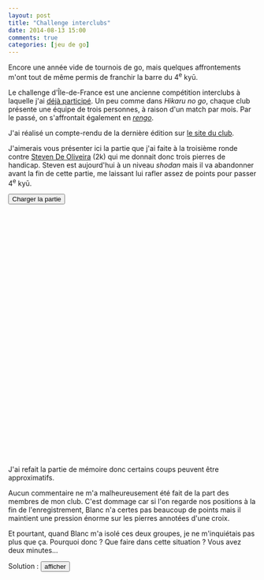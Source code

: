```yaml
---
layout: post
title: "Challenge interclubs"
date: 2014-08-13 15:00
comments: true
categories: [jeu de go]
---
```

Encore une année vide de tournois de go, mais quelques affrontements m'ont tout de même permis de franchir la barre du 4<sup>e</sup> kyū.
<!--more-->

Le challenge d'Île-de-France est une ancienne compétition interclubs à laquelle j'ai [déjà participé](http://ffg.jeudego.org/php/affichePersonne.php?id=6309).
Un peu comme dans _Hikaru no go_, chaque club présente une équipe de trois personnes, à raison d'un match par mois.
Par le passé, on s'affrontait également en _[rengo](http://senseis.xmp.net/?PairGo)_.

J'ai réalisé un compte-rendu de la dernière édition sur [le site du club](http://boulogne.jeudego.org/?p=459).

J'aimerais vous présenter ici la partie que j'ai faite à la troisième ronde contre
[Steven De Oliveira](http://ffg.jeudego.org/php/affichePersonne.php?id=10071) (2k) qui me donnait donc trois pierres de handicap.
Steven est aujourd'hui à un niveau _shodan_ mais il va abandonner avant la fin de cette partie, me laissant lui rafler assez de points pour passer 4<sup>e</sup> kyū.

<div id="glift"></div>

<button id="tlButton">Charger la partie</button>
<div id="glift_display1" style="height:500px; width:100%; position:relative;"></div>

<script type="text/javascript">
  (function($) {
    $('#tlButton').click(loadGlift);
    function loadGlift() {
      $.ajax({url: "{{ root_url }}/javascripts/custom/glift.min.js", dataType: "script", success: initGlift});
      $('#tlButton').hide();
    }
  })(jQuery)

  function initGlift() {
    gliftWidget = glift.create({
      sgf: {sgfString: '(;GM[1]FF[4]AP[Drago:4.21]SZ[19]CA[UTF-8]AB[pd][dd][dp]PW[Steven De Oliveira]PB[Johan Bonneau]WR[2k]WT[91sm]BR[5k]BT[92bo]TM[3600]DT[21-01-2014]RE[B+R]GN[1]EV[Challenge IDF 2013]RO[3]PC[Boulogne-Billancourt];W[qo];B[pp];W[po];B[op];W[qp];B[qq];W[rq];B[oo];W[pm];B[jp];W[cf];B[ch];W[dn];B[dl];W[fn];B[fp];W[fl];B[eh];W[im];B[ce];W[nc];B[qf];W[pb];B[qc];W[kc];B[gc];W[cc];B[be];W[ec];B[dc];W[db];B[ed];W[bb];B[fc];W[gh];B[ac];W[ab];B[ca];W[ba];B[ej];W[gj];B[qi];W[lp];B[kn];W[mn];B[kl];W[ml];B[on];W[ql];B[mo];W[lo];B[ln];W[jq];B[iq];W[ip];B[kq];W[jo];B[jr];W[ko];B[mm];W[cq];B[cp];W[dr];B[bq];W[br];B[dq];W[cr];B[bp];W[fq];B[eq];W[gp];B[gq];W[hq];B[fr];W[hr];B[mr];W[mp];B[nn];W[nq];B[nr];W[oq];B[or];W[pr];B[pq];W[qr];B[os];W[ms];B[lq];W[ks];B[kp];W[io];B[ir];W[gs];B[fs];W[nl];B[kj];W[jk];B[kk];W[ph];B[qh];W[pf];B[pi];W[qe];B[pe];W[qg];B[rf];W[rg];B[re];W[oh];B[of];W[pg];B[nj];W[mh];B[pk];W[ok];B[ni];W[nh];B[qk];W[oj];B[oi];W[pl];B[me];W[kh];B[qb];W[ob];B[ke];W[mj];B[mi];W[li];B[mk];W[lj];B[nk];W[lk];B[rh];W[ll];B[sg]MA[iq][ir][jr][kq][jp][kp][lq][mr][nr][or][os][qq][pq][pp][op][oo][on][nn][mm][mo][ln][kn][kl][kk][kj])'},
      divId: "glift_display1",
      display: {
        theme: 'TRANSPARENT'
      }
    });
  }
</script>

J'ai refait la partie de mémoire donc certains coups peuvent être approximatifs.

Aucun commentaire ne m'a malheureusement été fait de la part des membres de mon club.
C'est dommage car si l'on regarde nos positions à la fin de l'enregistrement, Blanc n'a certes pas beaucoup de points mais il maintient une pression énorme sur les pierres annotées d'une croix.

Et pourtant, quand Blanc m'a isolé ces deux groupes, je ne m'inquiétais pas plus que ça. Pourquoi donc&nbsp;? Que faire dans cette situation&nbsp;? Vous avez deux minutes...

Solution&nbsp;: <button id="solButton">afficher</button><span id="solSpan" style="display:none;">mon prochain coup fut le début d'un _[sekito-shibori](http://senseis.xmp.net/?TwoStoneEdgeSqueeze)_ que Steven n'avait pas anticipé. Il a abandonné peu après.<span>

<script type="text/javascript">
  (function($) {
    $('#solButton').click(reveal);
    function reveal() {
      $('#solButton').hide();
      $('#solSpan').show();
    }
  })(jQuery)
</script>